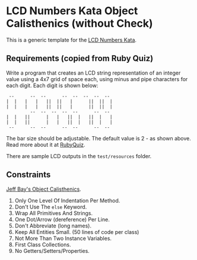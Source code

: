 # LCD Numbers Kata Object Calisthenics (without Check)

This is a generic template for the [LCD Numbers Kata](http://rubyquiz.com/quiz14.html).

## Requirements (copied from Ruby Quiz)

Write a program that creates an LCD string representation of an integer value
using a 4x7 grid of space each, using minus and pipe characters for each digit.
Each digit is shown below:

     --      --  --      --  --  --  --  --
    |  |   |   |   ||  ||   |      ||  ||  |
    |  |   |   |   ||  ||   |      ||  ||  |
             --  --  --  --  --      --  --
    |  |   ||      |   |   ||  |   ||  |   |
    |  |   ||      |   |   ||  |   ||  |   |
     --      --  --      --  --      --  --

The bar size should be adjustable. The default value is 2 - as shown above.
Read more about it at [RubyQuiz](http://rubyquiz.com/quiz14.html).

There are sample LCD outputs in the `test/resources` folder.

## Constraints

[Jeff Bay's Object Calisthenics](https://williamdurand.fr/2013/06/03/object-calisthenics/).

1. Only One Level Of Indentation Per Method.
1. Don't Use The `else` Keyword.
1. Wrap All Primitives And Strings.
1. One Dot/Arrow (dereference) Per Line.
1. Don't Abbreviate (long names).
1. Keep All Entities Small. (50 lines of code per class)
1. Not More Than Two Instance Variables.
1. First Class Collections.
1. No Getters/Setters/Properties.

